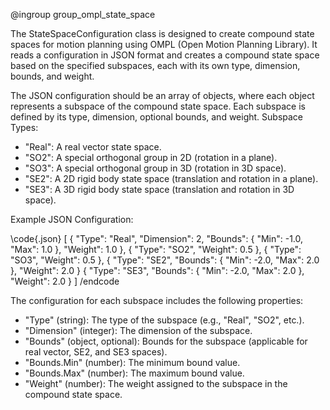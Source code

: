 @ingroup group_ompl_state_space

The StateSpaceConfiguration class is designed to create compound state spaces for motion planning using OMPL (Open Motion Planning Library). It reads a configuration in JSON format and creates a compound state space based on the specified subspaces, each with its own type, dimension, bounds, and weight.

The JSON configuration should be an array of objects, where each object represents a subspace of the compound state space. Each subspace is defined by its type, dimension, optional bounds, and weight.
Subspace Types:

- "Real": A real vector state space.
- "SO2": A special orthogonal group in 2D (rotation in a plane).
- "SO3": A special orthogonal group in 3D (rotation in 3D space).
- "SE2": A 2D rigid body state space (translation and rotation in a plane).
- "SE3": A 3D rigid body state space (translation and rotation in 3D space).

Example JSON Configuration:

\code{.json}
[
    {
        "Type": "Real",
        "Dimension": 2,
        "Bounds": {
            "Min": -1.0,
            "Max": 1.0
        },
        "Weight": 1.0
    },
    {
        "Type": "SO2",
        "Weight": 0.5
    },
    {
        "Type": "SO3",
        "Weight": 0.5
    },
    {
        "Type": "SE2",
        "Bounds": {
            "Min": -2.0,
            "Max": 2.0
        },
        "Weight": 2.0
    }
    {
        "Type": "SE3",
        "Bounds": {
            "Min": -2.0,
            "Max": 2.0
        },
        "Weight": 2.0
    }
]
/endcode

The configuration for each subspace includes the following properties:

- "Type" (string): The type of the subspace (e.g., "Real", "SO2", etc.).
- "Dimension" (integer): The dimension of the subspace.
- "Bounds" (object, optional): Bounds for the subspace (applicable for real vector, SE2, and SE3 spaces).
- "Bounds.Min" (number): The minimum bound value.
- "Bounds.Max" (number): The maximum bound value.
- "Weight" (number): The weight assigned to the subspace in the compound state space.
